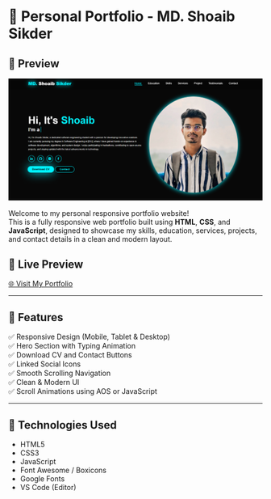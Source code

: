 # 💼 Personal Portfolio - MD. Shoaib Sikder

## 📸 Preview

![Portfolio Screenshot](images/portfolio-preview.png)

Welcome to my personal responsive portfolio website!  
This is a fully responsive web portfolio built using **HTML**, **CSS**, and **JavaScript**, designed to showcase my skills, education, services, projects, and contact details in a clean and modern layout.

## 🔗 Live Preview

[🌐 Visit My Portfolio](https://shoaibsikderportfolio.kesug.com/?i=1)

---

## 📂 Features

✅ Responsive Design (Mobile, Tablet & Desktop)  
✅ Hero Section with Typing Animation  
✅ Download CV and Contact Buttons  
✅ Linked Social Icons  
✅ Smooth Scrolling Navigation  
✅ Clean & Modern UI  
✅ Scroll Animations using AOS or JavaScript

---

## 🧰 Technologies Used

- HTML5
- CSS3
- JavaScript
- Font Awesome / Boxicons
- Google Fonts
- VS Code (Editor)
